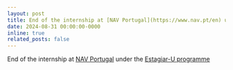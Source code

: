 ```yaml
---
layout: post
title: End of the internship at [NAV Portugal](https://www.nav.pt/en) under the [Estagiar-U programme](https://empregojovem.azores.gov.pt/estagiar-u)
date: 2024-08-31 00:00:00-0000
inline: true
related_posts: false
---
```


End of the internship at [NAV Portugal](https://www.nav.pt/en) under the [Estagiar-U programme](https://empregojovem.azores.gov.pt/estagiar-u)